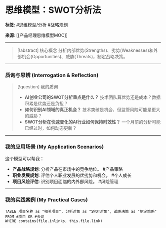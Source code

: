 # 思维模型：SWOT分析法

**标签**: #思维模型/分析 #战略规划

**来源**: [[产品经理思维模型MOC]]

---

> [!abstract] 核心概念
> 分析内部优势(Strengths)、劣势(Weaknesses)和外部机会(Opportunities)、威胁(Threats)，制定战略决策。

---

### 质询与思辨 (Interrogation & Reflection)

>[!question] 我的质询
>- **AI创业公司的SWOT分析重点是什么？** 技术团队算优势还是成本？数据积累是优势还是负担？
>- **如何识别AI领域的真正机会？** 技术突破是机会，但监管风险可能是更大的威胁？
>- **SWOT分析在快速变化的AI行业如何保持时效性？** 一个月前的分析可能已经过时，如何动态更新？

---

### 我的应用场景 (My Application Scenarios)

这个模型可以帮我：
- **产品战略规划**: 分析产品在市场中的竞争地位。 #产品策略
- **职业发展规划**: 评估个人职业发展的优劣势和机会。 #个人成长
- **项目风险评估**: 识别项目面临的内外部风险。 #风险管理

---

### 我的实践案例 (My Practical Cases)

```dataview
TABLE 项目名称 as "相关项目", 分析对象 as "SWOT对象", 战略决策 as "制定策略"
FROM #项目 OR #会议
WHERE contains(file.inlinks, this.file.link)
```